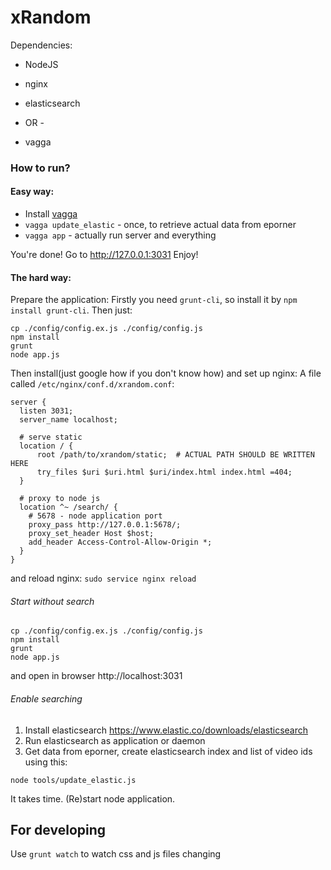xRandom
=======

Dependencies:
- NodeJS
- nginx
- elasticsearch

- OR - 
- vagga

### How to run?

#### Easy way:
- Install [vagga](http://vagga.readthedocs.org/en/latest/installation.html)
- `vagga update_elastic` - once, to retrieve actual data from eporner
- `vagga app` - actually run server and everything

You're done! Go to http://127.0.0.1:3031 Enjoy!

#### The hard way:
Prepare the application:
Firstly you need `grunt-cli`, so install it by `npm install grunt-cli`.
Then just:
```
cp ./config/config.ex.js ./config/config.js
npm install
grunt
node app.js
```

Then install(just google how if you don't know how) and set up nginx:
A file called `/etc/nginx/conf.d/xrandom.conf`:
```
server {
  listen 3031;
  server_name localhost;

  # serve static
  location / {
	  root /path/to/xrandom/static;  # ACTUAL PATH SHOULD BE WRITTEN HERE
	  try_files $uri $uri.html $uri/index.html index.html =404;
  }

  # proxy to node js 
  location ^~ /search/ {
    # 5678 - node application port 
    proxy_pass http://127.0.0.1:5678/;
    proxy_set_header Host $host;
    add_header Access-Control-Allow-Origin *;
  }
}
```
and reload nginx: `sudo service nginx reload`

###### Start without search

```
cp ./config/config.ex.js ./config/config.js
npm install
grunt
node app.js
```
and open in browser http://localhost:3031

###### Enable searching

1. Install elasticsearch https://www.elastic.co/downloads/elasticsearch
2. Run elasticsearch as application or daemon
3. Get data from eporner, create elasticsearch index and list of video ids using this:
```
node tools/update_elastic.js
```
It takes time. 
(Re)start node application.

For developing
--------------

Use `grunt watch` to watch css and js files changing 
